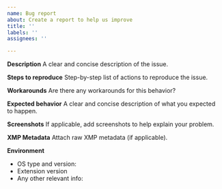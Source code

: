 ```yaml
---
name: Bug report
about: Create a report to help us improve
title: ''
labels: ''
assignees: ''

---
```


**Description**
A clear and concise description of the issue.

**Steps to reproduce**
Step-by-step list of actions to reproduce the issue.

**Workarounds**
Are there any workarounds for this behavior?

**Expected behavior**
A clear and concise description of what you expected to happen.

**Screenshots**
If applicable, add screenshots to help explain your problem.

**XMP Metadata**
Attach raw XMP metadata (if applicable).

**Environment**
* OS type and version:
* Extension version 
* Any other relevant info:
